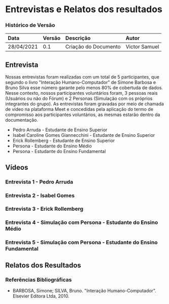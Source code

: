 # Entrevistas e Relatos dos resultados

### Histórico de Versão 

| Data | Versão | Descrição | Autor |
| :--- | :--- | :--- | :--- |
| 28/04/2021 | 0.1 | Criação do Documento | Victor Samuel |


## Entrevista
Nossas entrevistas foram realizadas com um total de 5 participantes, que segundo o livro "Interação Humano-Computador" de Simone Barbosa e Bruno Silva esse número garante pelo menos 80% de cobertuda de dados. Nesse contexto, nossos participantes voluntários foram, 3 pessoas reais (Usuários ou não do Fórum) e 2 Personas (Simulação com os próprios integrantes do grupo). As entrevistas foram gravadas por meio de chamada de vídeo na plataforma Meet e concedidas pela aplicação do termo de compromisso aos participantes voluntários, as mesmas estarão dentro da documentação.
* Pedro Arruda - Estudante de Ensino Superior
* Isabel Caroline Gomes Giannecchini - Estudante de Ensino Superior
* Erick Rollemberg - Estudante de Ensino Superior
* Persona - Estudante do Ensino Médio 
* Persona - Estudante do Ensino Fundamental 

## Vídeos 

### Entrevista 1 - Pedro Arruda 

### Entrevista 2 - Isabel Gomes

### Entrevista 3 - Erick Rollemberg

### Entrevista 4 - Simulação com Persona - Estudante do Ensino Médio 

### Entrevista 5 - Simulação com Persona - Estudante do Ensino Fundamental



## Relatos dos Resultados


### Referências Bibliográficas
- BARBOSA, Simone; SILVA, Bruno. "Interação Humano-Computador". Elsevier Editora Ltda, 2010.
